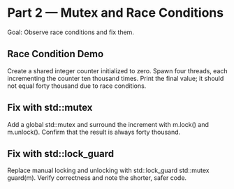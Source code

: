 # Part 2 — Mutex and Race Conditions

Goal: Observe race conditions and fix them.

## Race Condition Demo
Create a shared integer counter initialized to zero.
Spawn four threads, each incrementing the counter ten thousand times.
Print the final value; it should not equal forty thousand due to race conditions.

## Fix with std::mutex
Add a global std::mutex and surround the increment with m.lock() and m.unlock().
Confirm that the result is always forty thousand.

## Fix with std::lock_guard
Replace manual locking and unlocking with std::lock_guard std::mutex guard(m).
Verify correctness and note the shorter, safer code.